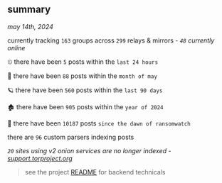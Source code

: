 
## summary
_may 14th, 2024_

currently tracking `163` groups across `299` relays & mirrors - _`48` currently online_

⏲ there have been `5` posts within the `last 24 hours`

🦈 there have been `88` posts within the `month of may`

🪐 there have been `560` posts within the `last 90 days`

🏚 there have been `905` posts within the `year of 2024`

🦕 there have been `10187` posts `since the dawn of ransomwatch`

there are `96` custom parsers indexing posts

_`20` sites using v2 onion services are no longer indexed - [support.torproject.org](https://support.torproject.org/onionservices/v2-deprecation/)_

> see the project [README](https://github.com/joshhighet/ransomwatch#ransomwatch--) for backend technicals

